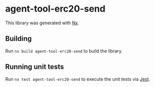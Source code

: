 # agent-tool-erc20-send

This library was generated with [Nx](https://nx.dev).

## Building

Run `nx build agent-tool-erc20-send` to build the library.

## Running unit tests

Run `nx test agent-tool-erc20-send` to execute the unit tests via [Jest](https://jestjs.io).
